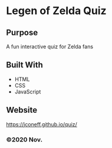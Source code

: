 # Legen of Zelda Quiz

## Purpose
A fun interactive quiz for Zelda fans

## Built With
* HTML
* CSS
* JavaScript

## Website
https://jconeff.github.io/quiz/



### ©️2020 Nov.
